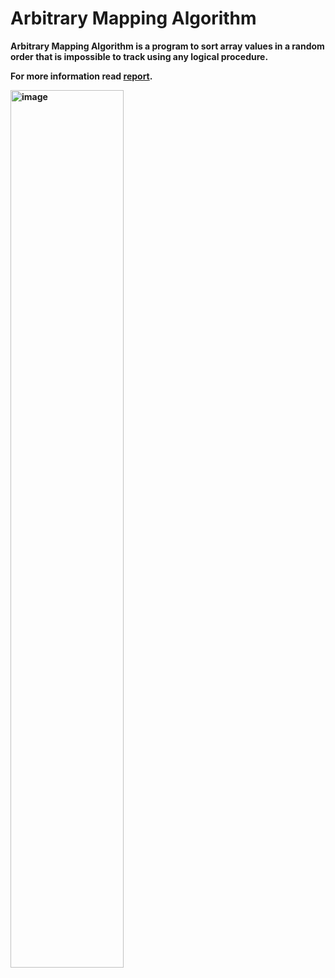 # Arbitrary Mapping Algorithm

<p><strong>Arbitrary Mapping Algorithm<strong> is a program to sort array values in a random order that is impossible to track using any logical procedure.<p>
<p>For more information read <a href = "https://github.com/JayedRafiProjects/arbritary_mapping_algorithm/blob/main/report.pdf">report</a>.<p>
<a href ="https://github.com/JayedRafiProjects/arbritary_mapping_algorithm"><img src="https://github.com/JayedRafiProjects/arbritary_mapping_algorithm/blob/main/image.jpg" alt="image" align="center" style="width: 60%;"></a>
